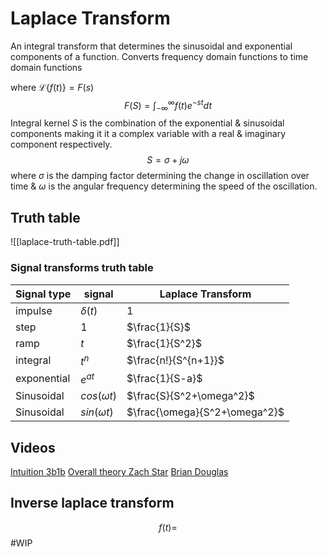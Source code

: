 # Laplace Transform
An integral transform that determines the sinusoidal and exponential components of a function.
Converts frequency domain functions to time domain functions 

where $\mathscr{L} \{f(t)\}=F(s)$
$$ F(S) = \int_{-\infty}^\infty {f(t)e^{-st}}dt$$
Integral kernel $S$ is the combination of the exponential & sinusoidal components making it it a complex variable with a real & imaginary component respectively.
$$ S = \sigma + j\omega $$
where $\sigma$ is the damping factor determining the change in oscillation over time & $\omega$ is the angular frequency determining the speed of the oscillation.
## Truth table
![[laplace-truth-table.pdf]]
### Signal transforms truth table
| Signal type | signal          | Laplace Transform             |
| ----------- | --------------- | ----------------------------- |
| impulse     | $\delta(t)$     | 1                             |
| step        | $1$             | $\frac{1}{S}$                 |
| ramp        | $t$             | $\frac{1}{S^2}$               |
| integral    | $t^n$           | $\frac{n!}{S^{n+1}}$           |
| exponential | $e^{at}$       | $\frac{1}{S-a}$               |
| Sinusoidal            | $cos(\omega t)$ | $\frac{S}{S^2+\omega^2}$      |
| Sinusoidal            | $sin(\omega t)$ | $\frac{\omega}{S^2+\omega^2}$ |
## Videos
[Intuition 3b1b](https://www.youtube.com/watch?v=EW08rD-GFh0)
[Overall theory Zach Star](https://youtu.be/n2y7n6jw5d0)
[Brian Douglas](https://www.youtube.com/watch?v=ZGPtPkTft8g&list=PLUMWjy5jgHK3j74Z5Tq6Tso1fSfVWZC8L&index=5)
## Inverse laplace transform
$$ f(t) = $$ #WIP 

